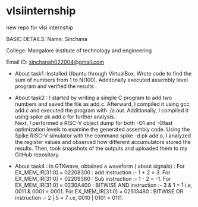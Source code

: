 # vlsiinternship
new repo for vlsi internship

BASIC DETAILS:
Name: Sinchana

College: Mangalore institute of technology and engineering 

Email ID: sinchanah022004@gmail.com

* About task1 :Installed Ubuntu through VirtualBox. Wrote code to find the sum of numbers from 1 to N(100). Additonally executed assembly level program and verified the results .

* About task2 :
I started by writing a simple C program to add two numbers and saved the file as add.c. Afterward, I compiled it using gcc add.c and executed the program with ./a.out. Additionally, I compiled it using spike pk add.o for further analysis.  
Next, I performed a RISC-V object dump for both -O1 and -Ofast optimization levels to examine the generated assembly code.
Using the Spike RISC-V simulator with the command spike -d pk add.o, I analyzed the register values and observed how different accumulators stored the results.
Then,  took snapshots of the outputs and uploaded them to my GitHub repository.  

* About task4 :
  In GTKwave, obtained a waveform ( about signals) :
  For EX_MEM_IR[31:0] = 02208300 : add instruction :-  1 + 2 = 3.
   For EX_MEM_IR[31:0] = 02209380 : Sub instruction :- 1 - 2 = -1.
   For EX_MEM_IR[31:0] = 0230A400 : BITWISE AND  instruction :- 3 & 1 = 1    i.e,  0011 & 0001 = 0001.
    For EX_MEM_IR[31:0] = 02513480 : BITWISE OR  instruction :- 2 | 5 = 7    i.e,  0010 | 0101 = 0111.
